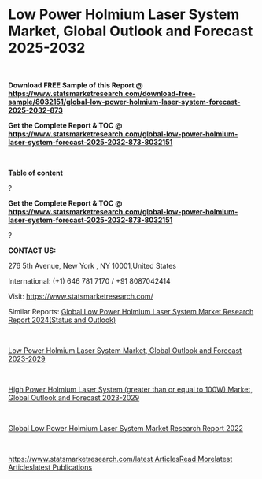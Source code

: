 <h1>Low Power Holmium Laser System Market, Global Outlook and Forecast 2025-2032</h1><br/><p><strong>Download FREE Sample of this Report @ <a href="https://www.statsmarketresearch.com/download-free-sample/8032151/global-low-power-holmium-laser-system-forecast-2025-2032-873">https://www.statsmarketresearch.com/download-free-sample/8032151/global-low-power-holmium-laser-system-forecast-2025-2032-873</a></strong></p>
 
 
 
 <div><b>Get the Complete Report & TOC @ <a href="https://www.statsmarketresearch.com/global-low-power-holmium-laser-system-forecast-2025-2032-873-8032151">https://www.statsmarketresearch.com/global-low-power-holmium-laser-system-forecast-2025-2032-873-8032151</a></b></div>
 
 
 
 <p><br />
 
 <b>Table of content</b></p>
 
 
 
 <p>? </p>
 
 
 
 <div><b>Get the Complete Report & TOC @ <a href="https://www.statsmarketresearch.com/global-low-power-holmium-laser-system-forecast-2025-2032-873-8032151">https://www.statsmarketresearch.com/global-low-power-holmium-laser-system-forecast-2025-2032-873-8032151</a></b></div>
 
 
 
 <p>? </p>
 
 
 
 <p><b>CONTACT US:</b><br />
 
 276 5th Avenue, New York , NY 10001,United States<br />
 
 International: (+1) 646 781 7170 / +91 8087042414<br />
 
 Visit: <a href="https://www.statsmarketresearch.com/">https://www.statsmarketresearch.com/</a><br />
 
 Similar Reports: <a href="https://www.statsmarketresearch.com/global-low-power-holmium-laser-system-forecast-2025-2032-873-8032151">Global Low Power Holmium Laser System Market Research Report 2024(Status and Outlook)</a><br />
 
 <br />
 
 <a href="https://www.statsmarketresearch.com/global-low-power-holmium-laser-system-forecast-2025-2032-873-8032151">Low Power Holmium Laser System Market, Global Outlook and Forecast 2023-2029</a><br />
 
 <br />
 
 <a href="https://www.statsmarketresearch.com/global-low-power-holmium-laser-system-forecast-2025-2032-873-8032151">High Power Holmium Laser System (greater than or equal to 100W) Market, Global Outlook and Forecast 2023-2029</a><br />
 
 <br />
 
 <a href="https://www.statsmarketresearch.com/global-low-power-holmium-laser-system-forecast-2025-2032-873-8032151">Global Low Power Holmium Laser System Market Research Report 2022</a><br />
 
 <br />
 
 <a href="https://gyeongbokgung.com">https://www.statsmarketresearch.com/</a><a href="https://hallyeomaritime.com">latest Articles</a><a href="https://jingwansa.com">Read More</a><a href="https://nguoiviet.jp/">latest Articles</a><a href="https://www.intelmarketresearch.com/">latest Publications</a></p>